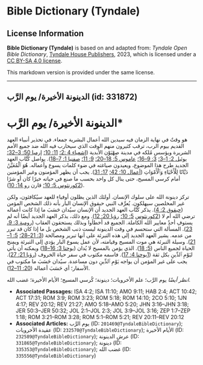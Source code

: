 # Bible Dictionary (Tyndale)

## License Information

**Bible Dictionary (Tyndale)** is based on and adapted from: _Tyndale Open Bible Dictionary_, [Tyndale House Publishers](https://tyndaleopenresources.com/), 2023, which is licensed under a [CC BY-SA 4.0 license](https://creativecommons.org/licenses/by-sa/4.0/legalcode.en).

This markdown version is provided under the same license.



--------------------------------

## الدينونة الأخيرة/ يوم الرَّب (id: 331872)

الدينونة الأخيرة/ يوم الرَّب\*
==============================

هو وقتٌ في نهاية الزمان فيه سيدين الله أعمال البشرية جمعاء. في تحذير أنبياء العهد القديم بيوم الرب، ترقب كثيرون منهم الوقت الذي سيحارب فيه الله ضد جميع الأمم الشريرة ويؤسس مُلكه في مدينة صِهْيَوْن الأبدية ([إشعياء 4 :2؛](https://ref.ly/Isa4:2) [11: 10؛](https://ref.ly/Isa11:10) [إرميا 50: 3–32؛](https://ref.ly/Jer50:3-Jer50:32) [يوئيل 2: 1–3؛](https://ref.ly/Joel2:1-Joel2:3) [3: 9–16؛](https://ref.ly/Joel3:9-Joel3:16) [عاموس 5: 18–20؛](https://ref.ly/Amos5:18-Amos5:20) [9: 11؛](https://ref.ly/Amos9:11) [صفنيا 1: 7–18](https://ref.ly/Zeph1:7-Zeph1:18)). يواصل كُتَّاب العهد الجديد طرح هذا الموضوع، ويعيدون صياغته في ضوء كلمات يسوع وأعماله. هُوَ ٱلْمُعَيَّنُ دَيَّانًا لِلْأَحْيَاءِ وَٱلْأَمْوَاتِ ([أعمال 10: 42؛](https://ref.ly/Acts10:42) [17: 31](https://ref.ly/Acts17:31)). يجب أن يظهر المؤمنون وغير المؤمنين أمام كرسي المسيح، حتى ينال كل واحد بحسب ما صنع في حياته خيرًا كان أو شرًا ([2كورنثوس 5: 10؛](https://ref.ly/2Cor5:10) قارن [رو 14: 10](https://ref.ly/Rom14:10)).

تركز دينونة الله على سلوك الإنسان. أولئك الذين يظلون أوفياء للعهد سيُكافئون، ولكن غير المخلصين سيهلكون. يُعرِّف النبي حبقوق الإنسان البار بأنه ذلك الشخص المؤمن ([حبقوق 2: 4](https://ref.ly/Hab2:4)). يذكر كُتَّاب العهد الجديد أن الإنسان سيُدان حَسَبَ ما إذا كانت أعماله ترضي الله أم لا ([2](https://ref.ly/2Cor5:10)[كورنثوس](https://ref.ly/2Cor5:10)  [5: 10؛](https://ref.ly/2Cor5:10) [رؤيا 20: 12](https://ref.ly/Rev20:12)). ومع ذلك، يذكر العهد الجديد أيضًا أنه لم يستوفِ أحدٌ معايير الله الكاملة. الجميع قد أخطأوا وبذلك يستحقون العقاب ([رومية 3: 9، 23](https://ref.ly/Rom3:9)). المسألة التي ستحسم في وقت الدينونة ليست ذنب الشخص بل ما إذا كان قد تبرر من عدمه. يشير العهد الجديد إلى هذه التبرئة على أنها تبرير ومصالحة ([3: 21–28؛](https://ref.ly/Rom3:21-Rom3:28) [5: 1–21](https://ref.ly/Rom5:1-Rom5:21)). وسيلة التبرئة هي موت المسيح وقيامته، لأن عمل يسوع البار يؤدي إلى التبرئة ويمنح الحياة لجميع الناس ([5: 18](https://ref.ly/Rom5:18)). الذي يؤمن بالمسيح لا يُدان ([يوحنا 3: 16–18](https://ref.ly/John3:16-John3:18)) ويمكنه أن يأتي ليَوْمِ ٱلدِّينِ بكل ثقة ([1يوحنا 4: 17](https://ref.ly/1John4:17)). فاسمه مكتوب في سفر حياة الخروف ([رؤيا 21: 27](https://ref.ly/Rev21:27)). يجب على غير المؤمن أن يواجه يَوْمِ ٱلدِّينِ دون مساعدة. سيُدان حَسَبَ ما مكتوب في الأسفار؛ أي حَسَبَ أعماله ([20: 11–12](https://ref.ly/Rev20:11-Rev20:12)).

*انظر أيضًا* يوم الرَّب؛ علم الأخرويات؛ دينونة؛ كُرسي المسيح؛ الأيام الأخيرة؛ غضب الله.

* **Associated Passages:** ISA 4:2; ISA 11:10; AMO 9:11; HAB 2:4; ACT 10:42; ACT 17:31; ROM 3:9; ROM 3:23; ROM 5:18; ROM 14:10; 2CO 5:10; 1JN 4:17; REV 20:12; REV 21:27; AMO 5:18–AMO 5:20; JHN 3:16–JHN 3:18; JER 50:3–JER 50:32; JOL 2:1–JOL 2:3; JOL 3:9–JOL 3:16; ZEP 1:7–ZEP 1:18; ROM 3:21–ROM 3:28; ROM 5:1–ROM 5:21; REV 20:11–REV 20:12
* **Associated Articles:** يوم الرَّب (ID: `201469@TyndaleBibleDictionary`); عقيدة الأخرويات (ID: `232570@TyndaleBibleDictionary`); الأيام الأخيرة (ID: `232589@TyndaleBibleDictionary`); عرش الدينونة (ID: `331865@TyndaleBibleDictionary`); دينونة (ID: `335353@TyndaleBibleDictionary`); غضب الله (ID: `335556@TyndaleBibleDictionary`)

